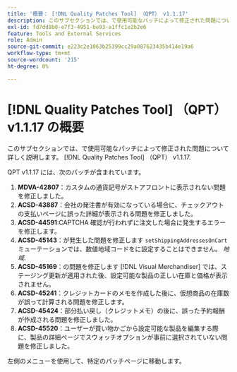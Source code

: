 ```yaml
---
title: '概要： [!DNL Quality Patches Tool] （QPT） v1.1.17'
description: このサブセクションでは、で使用可能なパッチによって修正された問題について詳しく説明します。 [!DNL Quality Patches Tool] （QPT） v1.1.17.
exl-id: fd7dd8b0-e7f3-4951-be93-a1ffc1e2b2e6
feature: Tools and External Services
role: Admin
source-git-commit: e223c2e1063b25399cc29a087623435b414e19a6
workflow-type: tm+mt
source-wordcount: '215'
ht-degree: 0%

---
```


# [!DNL Quality Patches Tool] （QPT） v1.1.17 の概要

このサブセクションでは、で使用可能なパッチによって修正された問題について詳しく説明します。 [!DNL Quality Patches Tool] （QPT） v1.1.17.

QPT v1.1.17 には、次のパッチが含まれています。

1. **MDVA-42807**：カスタムの通貨記号がストアフロントに表示されない問題を修正しました。
1. **ACSD-43887**：会社の発注書が有効になっている場合に、チェックアウトの支払いページに誤った詳細が表示される問題を修正しました。
1. **ACSD-44591**:CAPTCHA 確認が行われずに注文した場合に発生するエラーを修正します。
1. **ACSD-45143**：が発生した問題を修正します `setShippingAddressesOnCart` ミューテーションでは、数値地域コードをに設定することはできません。 *地域*.
1. **ACSD-45169**：の問題を修正します [!DNL Visual Merchandiser] では、ステージング更新が適用された後、設定可能な製品の正しい在庫と価格が表示されません。
1. **ACSD-45241**：クレジットカードのメモを作成した後に、仮想商品の在庫数が誤って計算される問題を修正します。
1. **ACSD-45424**：部分払い戻し（クレジットメモ）の後に、誤った予約報酬が作成される問題を修正しました。
1. **ACSD-45520**：ユーザーが買い物かごから設定可能な製品を編集する際に、製品の詳細ページでスウォッチオプションが事前に選択されていない問題を修正しました。

左側のメニューを使用して、特定のパッチページに移動します。
